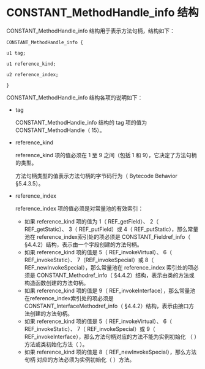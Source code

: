# CONSTANT_MethodHandle_info 结构 

CONSTANT_MethodHandle_info 结构用于表示方法句柄，结构如下：

```
CONSTANT_MethodHandle_info { 

u1 tag;

u1 reference_kind;

u2 reference_index;

}
```

CONSTANT_MethodHandle_info 结构各项的说明如下：

* tag

  CONSTANT_MethodHandle_info 结构的 tag 项的值为 CONSTANT_MethodHandle（ 15）。

* reference_kind

  reference_kind 项的值必须在 1 至 9 之间（包括 1 和 9），它决定了方法句柄的类型。

  方法句柄类型的值表示方法句柄的字节码行为（ Bytecode Behavior §5.4.3.5）。

* reference_index

  reference_index 项的值必须是对常量池的有效索引：

  * 如果 reference_kind 项的值为 1（ REF_getField）、 2（ REF_getStatic）、 3（ REF_putField）或 4（ REF_putStatic），那么常量池在 reference_index索引处的项必须是 CONSTANT_Fieldref_info（ §4.4.2）结构，表示由一个字段创建的方法句柄。
  * 如果 reference_kind 项的值是 5（ REF_invokeVirtual）、 6（ REF_invokeStatic）、 7（REF_invokeSpecial）或 8（ REF_newInvokeSpecial），那么常量池在 reference_index 索引处的项必须是 CONSTANT_Methodref_info（ §4.4.2）结构，表示由类的方法或构造函数创建的方法句柄。
  * 如果 reference_kind 项的值是 9（ REF_invokeInterface），那么常量池在reference_index索引处的项必须是 CONSTANT_InterfaceMethodref_info（ §4.4.2）结构，表示由接口方法创建的方法句柄。
  * 如果 reference_kind 项的值是 5（ REF_invokeVirtual）、 6（ REF_invokeStatic）、 7（ REF_invokeSpecial）或 9（ REF_invokeInterface），那么方法句柄对应的方法不能为实例初始化 （ <init>）方法或类初始化方法（ <clinit>）。
  * 如果 reference_kind 项的值是 8（ REF_newInvokeSpecial），那么方法句柄 对应的方法必须为实例初始化（ <init>）方法。 